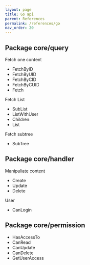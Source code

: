 ```yaml
---
layout: page
title: Go api
parent: References
permalink: /references/go
nav_order: 20
---
```


## Package core/query

Fetch one content
- FetchByID
- FetchByUID
- FetchByCID
- FetchByCUID
- Fetch


Fetch List
- SubList
- ListWithUser
- Children
- List

Fetch subtree
- SubTree

## Package core/handler

Manipuliate content
- Create
- Update
- Delete

User
- CanLogin


## Package core/permission
- HasAccessTo
- CanRead
- CanUpdate
- CanDelete
- GetUserAccess

